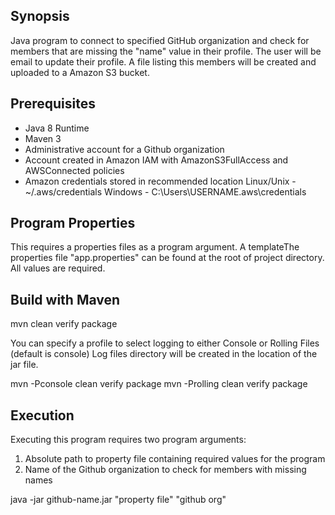 ## Synopsis

Java program to connect to specified GitHub organization and check for members that are missing the "name" value in their profile. The user will be email to update their profile. A file listing this members will be created and uploaded to a Amazon S3 bucket.

## Prerequisites

- Java 8 Runtime
- Maven 3
- Administrative account for a Github organization
- Account created in Amazon IAM with AmazonS3FullAccess and AWSConnected policies
- Amazon credentials stored in recommended location 
    Linux/Unix - ~/.aws/credentials
    Windows - C:\Users\USERNAME\.aws\credentials

## Program Properties
This requires a properties files as a program argument. A templateThe properties file "app.properties" can be found at the root of project directory. All values are required.

## Build with Maven
mvn clean verify package

You can specify a profile to select logging to either Console or Rolling Files (default is console)
Log files directory will be created in the location of the jar file.

mvn -Pconsole clean verify package
mvn -Prolling clean verify package

## Execution
Executing this program requires two program arguments:
1. Absolute path to property file containing required values for the program
2. Name of the Github organization to check for members with missing names

java -jar github-name.jar "property file" "github org"